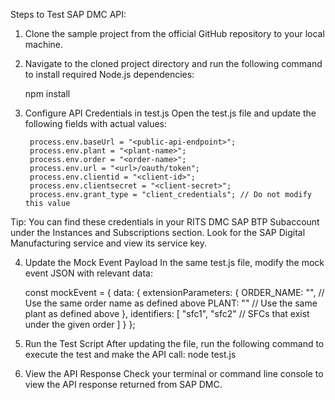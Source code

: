 Steps to Test SAP DMC API:

1. Clone the sample project from the official GitHub repository to your local machine.

2. Navigate to the cloned project directory and run the following command to install required Node.js dependencies:

    npm install

3. Configure API Credentials in test.js
        Open the test.js file and update the following fields with actual values:

        process.env.baseUrl = "<public-api-endpoint>";
        process.env.plant = "<plant-name>";
        process.env.order = "<order-name>";
        process.env.url = "<url>/oauth/token";
        process.env.clientid = "<client-id>";
        process.env.clientsecret = "<client-secret>";
        process.env.grant_type = "client_credentials"; // Do not modify this value

  Tip: You can find these credentials in your RITS DMC SAP BTP Subaccount under the Instances and Subscriptions section. Look for the SAP Digital Manufacturing service and view its service key.

4. Update the Mock Event Payload
        In the same test.js file, modify the mock event JSON with relevant data:

    const mockEvent = {
    data: {
        extensionParameters: {
            ORDER_NAME: "<Order-Name>",  // Use the same order name as defined above
            PLANT: "<Plant>"             // Use the same plant as defined above
        },
        identifiers: [
            "sfc1", "sfc2"               // SFCs that exist under the given order
        ]
    }
    };

5. Run the Test Script
        After updating the file, run the following command to execute the test and make the API call: node test.js
		
6. View the API Response
        Check your terminal or command line console to view the API response returned from SAP DMC.
